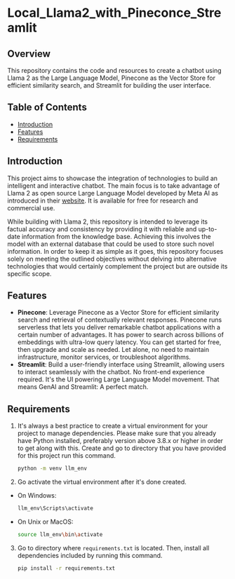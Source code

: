 # Local_Llama2_with_Pineconce_Streamlit

## Overview
This repository contains the code and resources to create a chatbot using Llama 2 as the Large Language Model, Pinecone as the Vector Store for efficient similarity search, and Streamlit for building the user interface.

## Table of Contents
- [Introduction](#introduction)
- [Features](#features)
- [Requirements](#requirements)

## Introduction
This project aims to showcase the integration of technologies to build an intelligent and interactive chatbot. The main focus is to take advantage of Llama 2 as open source Large Language Model developed by Meta AI as introduced in their [website](https://ai.meta.com/llama/). It is available for free for research and commercial use. 

While building with Llama 2, this repository is intended to leverage its factual accuracy and consistency by providing it with reliable and up-to-date information from the knowledge base. Achieving this involves the model with an external database that could be used to store such novel information. In order to keep it as simple as it goes, this repository focuses solely on meeting the outlined objectives without delving into alternative technologies that would certainly complement the project but are outside its specific scope. 

## Features
- **Pinecone**: Leverage Pinecone as a Vector Store for efficient similarity search and retrieval of contextually relevant responses. Pinecone runs serverless that lets you deliver remarkable chatbot applications with a certain number of advantages. It has power to search across billions of embeddings with ultra-low query latency. You can get started for free, then upgrade and scale as needed. Let alone, no need to maintain infrastructure, monitor services, or troubleshoot algorithms.  
- **Streamlit**: Build a user-friendly interface using Streamlit, allowing users to interact seamlessly with the chatbot. No front-end experience required. It's the UI powering Large Language Model movement. That means GenAI and Streamlit: A perfect match.

## Requirements
1. It's always a best practice to create a virtual environment for your project to manage dependencies. Please make sure that you already have Python installed, preferably version above 3.8.x or higher in order to get along with this. Create and go to directory that you have provided for this project run this command.

    ```bash
    python -m venv llm_env 
    ```
    
2. Go activate the virtual environment after it's done created.
  - On Windows:

    ```bash
    llm_env\Scripts\activate
    ```
    
  - On Unix or MacOS:

    ```bash
    source llm_env\bin\activate
    ```
    
3. Go to directory where `requirements.txt` is located. Then, install all dependencies included by running this command.

   ```bash
   pip install -r requirements.txt
   ```
